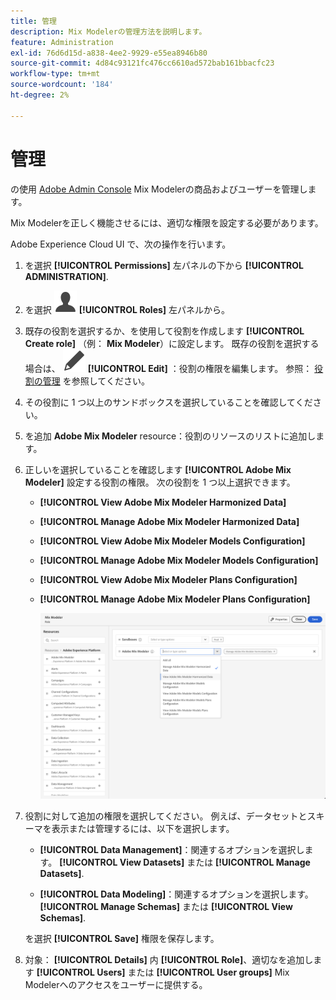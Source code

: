 ```yaml
---
title: 管理
description: Mix Modelerの管理方法を説明します。
feature: Administration
exl-id: 76d6d15d-a838-4ee2-9929-e55ea8946b80
source-git-commit: 4d84c93121fc476cc6610ad572bab161bbacfc23
workflow-type: tm+mt
source-wordcount: '184'
ht-degree: 2%

---
```


# 管理

の使用 [Adobe Admin Console](https://helpx.adobe.com/jp/enterprise/using/admin-console.html) Mix Modelerの商品およびユーザーを管理します。

Mix Modelerを正しく機能させるには、適切な権限を設定する必要があります。

Adobe Experience Cloud UI で、次の操作を行います。

1. を選択 **[!UICONTROL Permissions]** 左パネルの下から **[!UICONTROL ADMINISTRATION]**.

1. を選択 ![ユーザー](/help/assets/icons/User.svg) **[!UICONTROL Roles]** 左パネルから。

1. 既存の役割を選択するか、を使用して役割を作成します **[!UICONTROL Create role]** （例： **Mix Modeler**）に設定します。 既存の役割を選択する場合は、 ![編集](/help/assets/icons/Edit.svg) **[!UICONTROL Edit]** ：役割の権限を編集します。 参照： [役割の管理](https://helpx.adobe.com/jp/enterprise/using/admin-console.html) を参照してください。

1. その役割に 1 つ以上のサンドボックスを選択していることを確認してください。

1. を追加 **Adobe Mix Modeler** resource：役割のリソースのリストに追加します。

1. 正しいを選択していることを確認します **[!UICONTROL Adobe Mix Modeler]** 設定する役割の権限。 次の役割を 1 つ以上選択できます。

   - **[!UICONTROL View Adobe Mix Modeler Harmonized Data]**
   - **[!UICONTROL Manage Adobe Mix Modeler Harmonized Data]**
   - **[!UICONTROL View Adobe Mix Modeler Models Configuration]**
   - **[!UICONTROL Manage Adobe Mix Modeler Models Configuration]**
   - **[!UICONTROL View Adobe Mix Modeler Plans Configuration]**
   - **[!UICONTROL Manage Adobe Mix Modeler Plans Configuration]**

     ![MIX MODELER RBAC](/help/assets/mix-modeler-rbac.png)


1. 役割に対して追加の権限を選択してください。 例えば、データセットとスキーマを表示または管理するには、以下を選択します。

   - **[!UICONTROL Data Management]**：関連するオプションを選択します。 **[!UICONTROL View Datasets]** または **[!UICONTROL Manage Datasets]**.

   - **[!UICONTROL Data Modeling]**：関連するオプションを選択します。 **[!UICONTROL Manage Schemas]** または **[!UICONTROL View Schemas]**.

   <!--
    * **[!UICONTROL Data Governance]**: ensure you select **[!UICONTROL View User Activity Log]** and **[!UICONTROL View Data Usage Policies]**.
    -->

   <!--![Permissions](assets/permissions-including-privacy.png)-->

   を選択 **[!UICONTROL Save]** 権限を保存します。

1. 対象： **[!UICONTROL Details]** 内 **[!UICONTROL Role]**、適切なを追加します **[!UICONTROL Users]** または **[!UICONTROL User groups]** Mix Modelerへのアクセスをユーザーに提供する。
